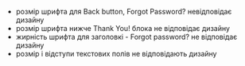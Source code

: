 * розмір шрифта для Back button, Forgot Password? невідповідає дизайну
* розмір шрифта нижче Thank You! блока не відповідає дизайну
* жирність шрифта для заголовкі - Forgot password? не відповідає дизайну
* розмір і відступи текстових полів не відповідають дизайну